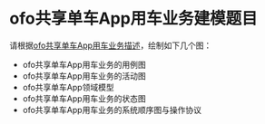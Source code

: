 # ofo共享单车App用车业务建模题目

请根据[ofo共享单车App用车业务描述](ofo-app-hire-business-description.md)，绘制如下几个图：

- ofo共享单车App用车业务的用例图
- ofo共享单车App用车业务的活动图
- ofo共享单车App领域模型
- ofo共享单车App用车业务的状态图
- ofo共享单车App用车业务的系统顺序图与操作协议
